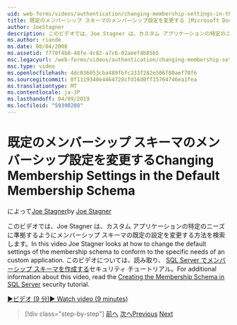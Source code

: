 ```yaml
---
uid: web-forms/videos/authentication/changing-membership-settings-in-the-default-membership-schema
title: 既定のメンバーシップ スキーマのメンバーシップ設定を変更する |Microsoft Docs
author: JoeStagner
description: このビデオでは、Joe Stagner は、カスタム アプリケーションの特定のニーズに準拠するようにメンバーシップ スキーマの既定の設定を変更する方法を検索します。 .
ms.author: riande
ms.date: 08/04/2008
ms.assetid: 7770f4b8-48fe-4c82-a7c6-02aeef4b85b5
msc.legacyurl: /web-forms/videos/authentication/changing-membership-settings-in-the-default-membership-schema
msc.type: video
ms.openlocfilehash: 4dc036053cba489fbfc233f282e506f80aef78f6
ms.sourcegitcommit: 0f1119340e4464720cfd16d0ff15764746ea1fea
ms.translationtype: MT
ms.contentlocale: ja-JP
ms.lasthandoff: 04/09/2019
ms.locfileid: "59390208"
---
```

# <a name="changing-membership-settings-in-the-default-membership-schema"></a><span data-ttu-id="67753-104">既定のメンバーシップ スキーマのメンバーシップ設定を変更する</span><span class="sxs-lookup"><span data-stu-id="67753-104">Changing Membership Settings in the Default Membership Schema</span></span>

<span data-ttu-id="67753-105">によって[Joe Stagner](https://github.com/JoeStagner)</span><span class="sxs-lookup"><span data-stu-id="67753-105">by [Joe Stagner](https://github.com/JoeStagner)</span></span>

<span data-ttu-id="67753-106">このビデオでは、Joe Stagner は、カスタム アプリケーションの特定のニーズに準拠するようにメンバーシップ スキーマの既定の設定を変更する方法を検索します。</span><span class="sxs-lookup"><span data-stu-id="67753-106">In this video Joe Stagner looks at how to change the default settings of the membership schema to conform to the specific needs of an custom application.</span></span> <span data-ttu-id="67753-107">このビデオについては、読み取り、 [SQL Server でメンバーシップ スキーマを作成する](../../overview/older-versions-security/membership/creating-the-membership-schema-in-sql-server-vb.md)セキュリティ チュートリアル。</span><span class="sxs-lookup"><span data-stu-id="67753-107">For additional information about this video, read the [Creating the Membership Schema in SQL Server](../../overview/older-versions-security/membership/creating-the-membership-schema-in-sql-server-vb.md) security tutorial.</span></span>

[<span data-ttu-id="67753-108">&#9654;ビデオ (9 分)</span><span class="sxs-lookup"><span data-stu-id="67753-108">&#9654; Watch video (9 minutes)</span></span>](https://channel9.msdn.com/Blogs/ASP-NET-Site-Videos/changing-membership-settings-in-the-default-membership-schema)

> [!div class="step-by-step"]
> <span data-ttu-id="67753-109">[前へ](configuring-sql-to-work-with-membership-schemas.md)
> [次へ](creating-user-accounts-with-the-create-user-wizard.md)</span><span class="sxs-lookup"><span data-stu-id="67753-109">[Previous](configuring-sql-to-work-with-membership-schemas.md)
[Next](creating-user-accounts-with-the-create-user-wizard.md)</span></span>

